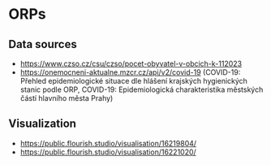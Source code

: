 # ORPs

## Data sources
- https://www.czso.cz/csu/czso/pocet-obyvatel-v-obcich-k-112023
- https://onemocneni-aktualne.mzcr.cz/api/v2/covid-19 (COVID-19: Přehled epidemiologické situace dle hlášení krajských hygienických stanic podle ORP, COVID-19: Epidemiologická charakteristika městských částí hlavního města Prahy)

## Visualization
- https://public.flourish.studio/visualisation/16219804/
- https://public.flourish.studio/visualisation/16221020/
